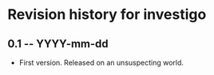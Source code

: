 # Revision history for investigo

## 0.1  -- YYYY-mm-dd

* First version. Released on an unsuspecting world.
